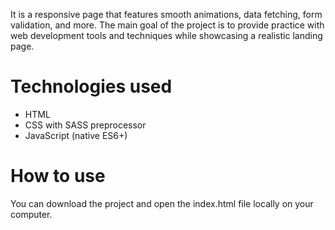 It is a responsive page that features smooth animations, data fetching, form validation, and more. The main goal of the project is to provide practice with web development tools and techniques while showcasing a realistic landing page.

# Technologies used

- HTML
- CSS with SASS preprocessor
- JavaScript (native ES6+)

# How to use

You can download the project and open the index.html file locally on your computer. 
